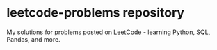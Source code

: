 # leetcode-problems repository

My solutions for problems posted on [LeetCode](https://leetcode.com/problemset/all/) - learning Python, SQL, Pandas, and more.
